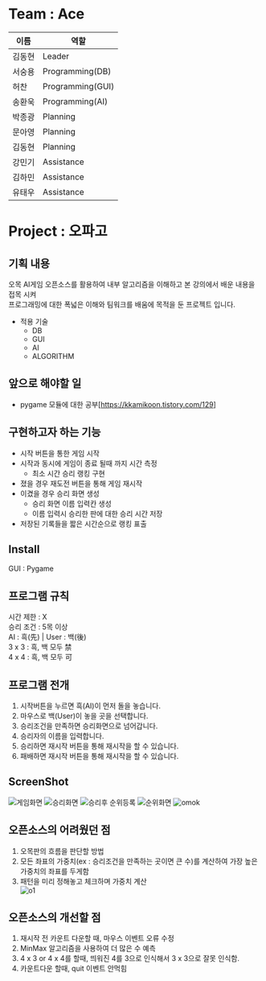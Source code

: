 # Team : Ace
이름 | 역할
--- | --- |
김동현 | Leader |
서숭용 | Programming(DB) |
허찬 | Programming(GUI) |
송환욱 | Programming(AI) |
박종광 | Planning |
문아영 | Planning |
김동현 | Planning |
강민기 | Assistance |
김하민 | Assistance |
유태우 | Assistance |

# Project : 오파고
## 기획 내용
오목 AI게임 오픈소스를 활용하여 내부 알고리즘을 이해하고 본 강의에서 배운 내용을 접목 시켜<br>
프로그래밍에 대한 폭넓은 이해와 팀워크를 배움에 목적을 둔 프로젝트 입니다.
* 적용 기술
  * DB
  * GUI
  * AI
  * ALGORITHM
  
## 앞으로 해야할 일
* pygame 모듈에 대한 공부[https://kkamikoon.tistory.com/129]

## 구현하고자 하는 기능
* 시작 버튼을 통한 게임 시작
* 시작과 동시에 게임이 종료 될때 까지 시간 측정
  * 최소 시간 승리 랭킹 구현
* 졌을 경우 재도전 버튼을 통해 게임 재시작
* 이겼을 경우 승리 화면 생성
  * 승리 화면 이름 입력칸 생성
  * 이름 입력시 승리한 판에 대한 승리 시간 저장
* 저장된 기록들을 짧은 시간순으로 랭킹 표출

## Install
GUI : Pygame

## 프로그램 규칙
시간 제한 : X<br>
승리 조건 : 5목 이상<br>
AI : 흑(先) | User : 백(後)<br>
3 x 3 : 흑, 백 모두 禁<br>
4 x 4 : 흑, 백 모두 可

## 프로그램 전개
1. 시작버튼을 누르면 흑(AI)이 먼저 돌을 놓습니다.
2. 마우스로 백(User)이 놓을 곳을 선택합니다.
3. 승리조건을 만족하면 승리화면으로 넘어갑니다.
4. 승리자의 이름을 입력합니다.
6. 승리하면 재시작 버튼을 통해 재시작을 할 수 있습니다.
7. 패배하면 재시작 버튼을 통해 재시작을 할 수 있습니다.

## ScreenShot
![게임화면](https://user-images.githubusercontent.com/89123604/141059724-01156e5d-9e2a-41fd-bcd6-d53b7f3d6d7a.JPG)
![승리화면](https://user-images.githubusercontent.com/89123604/141059815-5bc91cd6-1a34-4d0e-a0eb-7c8348c13a82.JPG)
![승리후 순위등록](https://user-images.githubusercontent.com/89123604/141059817-fbe566d5-929e-4fb2-a435-f4bd4c618e12.JPG)
![순위화면](https://user-images.githubusercontent.com/89123604/141059804-d1d7d10d-7787-4f23-86a3-655b66bbc059.JPG)
![omok](https://user-images.githubusercontent.com/48282708/71707199-feb57e00-2e2b-11ea-9257-977c33195025.png)

## 오픈소스의 어려웠던 점
1. 오목판의 흐름을 판단할 방법
2. 모든 좌표의 가중치(ex : 승리조건을 만족하는 곳이면 큰 수)를 계산하여 가장 높은 가중치의 좌표를 두게함
3. 패턴을 미리 정해놓고 체크하며 가중치 계산<br>
![o1](https://user-images.githubusercontent.com/48282708/73593289-b8942d00-4545-11ea-886e-45d81ec643ad.png)

## 오픈소스의 개선할 점
1. 재시작 전 카운트 다운할 때, 마우스 이벤트 오류 수정
2. MinMax 알고리즘을 사용하여 더 많은 수 예측
3. 4 x 3 or 4 x 4를 할때, 띄워진 4를 3으로 인식해서 3 x 3으로 잘못 인식함.
4. 카운트다운 할때, quit 이벤트 안먹힘
